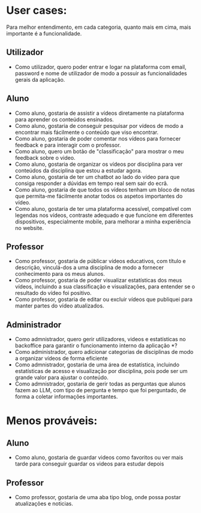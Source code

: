 # User cases:
Para melhor entendimento, em cada categoria, quanto mais em cima, mais importante é a funcionalidade.

## Utilizador
- Como utilizador, quero poder entrar e logar na plataforma com email, password e nome de utilizador de modo a possuir as funcionalidades gerais da aplicação.

## Aluno
- Como aluno, gostaria de assistir a vídeos diretamente na plataforma para aprender os conteúdos ensinados.
- Como aluno, gostaria de conseguir pesquisar por vídeos de modo a encontrar mais fácilmente o conteúdo que viso encontrar.
- Como aluno, gostaria de poder comentar nos vídeos para fornecer feedback e para interagir com o professor.
- Como aluno, quero um botão de "classificação" para mostrar o meu feedback sobre o video.
- Como aluno, gostaria de organizar os vídeos por disciplina para ver conteúdos da disciplina que estou a estudar agora.
- Como aluno, gostaria de ter um chatbot ao lado do vídeo para que consiga responder a dúvidas em tempo real sem sair do ecrâ.
- Como aluno, gostaria de que todos os vídeos tenham um bloco de notas que permita-me fácilmente anotar todos os aspetos importantes do vídeo.
- Como aluno, gostaria de ter uma plataforma acessível, compatível com legendas nos vídeos, contraste adequado e que funcione em diferentes dispositivos, especialmente mobile, para melhorar a minha experiência no website.


## Professor
- Como professor, gostaria de públicar vídeos educativos, com título e descrição, vinculá-dos a uma disciplina de modo a fornecer conhecimento para os meus alunos.
- Como professor, gostaria de poder visualizar estatísticas dos meus vídeos, incluindo a sua classificação e visualizações, para entender se o resultado do vídeo foi positivo.
- Como professor, gostaria de editar ou excluir vídeos que publiquei para manter partes do vídeo atualizados.

## Administrador 
- Como admnistrador, quero gerir utilizadores, videos e estatísticas no backoffice para garantir o funcionamento interno da aplicação *?
- Como administrador, quero adicionar categorias de disciplinas de modo a organizar vídeos de forma eficiente
- Como admnistrador, gostaria de uma área de estatística, incluindo estatísticas de acesso e visualização por disciplina, pois pode ser um grande valor para ajustar o conteúdo.
- Como admnistrador, gostaria de gerir todas as perguntas que alunos fazem ao LLM, com tipo de pergunta e tempo que foi perguntado, de forma a coletar informações importantes.


# Menos prováveis:

## Aluno
- Como aluno, gostaria de guardar videos como favoritos ou ver mais tarde para conseguir guardar os videos para estudar depois

## Professor
- Como professor, gostaria de uma aba tipo blog, onde possa postar atualizações e noticias.
